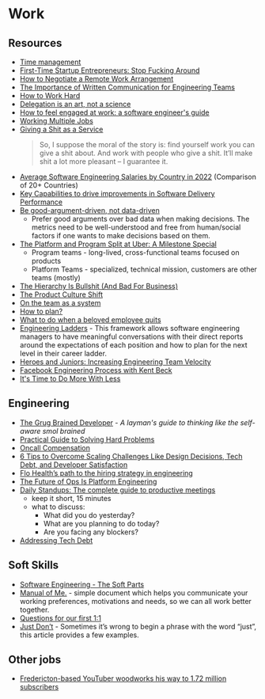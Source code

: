 # Work

## Resources

- [Time management](https://en.wikipedia.org/wiki/Time_management)
- [First-Time Startup Entrepreneurs: Stop Fucking Around](https://techcrunch.com/2012/08/05/first-time-startup-entrepreneurs-stop-fucking-around/)
- [How to Negotiate a Remote Work Arrangement](https://hbr.org/2021/07/how-to-negotiate-a-remote-work-arrangement)
- [The Importance of Written Communication for Engineering Teams](https://www.toptal.com/engineering-management/written-communication-workplace)
- [How to Work Hard](http://paulgraham.com/hwh.html)
- [Delegation is an art, not a science](https://larahogan.me/blog/delegation-is-an-art/)
- [How to feel engaged at work: a software engineer's guide](https://jasont.co/ennui/)
- [Working Multiple Jobs](https://avc.com/2021/10/working-multiple-jobs/)
- [Giving a Shit as a Service](https://allenpike.com/2022/giving-a-shit)
  > So, I suppose the moral of the story is: find yourself work you can give a shit about. And work with people who give a shit. It’ll make shit a lot more pleasant – I guarantee it.
- [Average Software Engineering Salaries by Country in 2022](https://codesubmit.io/blog/software-engineer-salary-by-country/) (Comparison of 20+ Countries)
- [Key Capabilities to drive improvements in Software Delivery Performance](https://srinathramakrishnan.wordpress.com/2018/12/04/key-capabilities-to-drive-improvements-in-software-delivery-performance/#:~:text=Architect%20for%20empowered%20teams%20%E2%80%93%20Architects,that%20will%20enable%20the%20outcomes)
- [Be good-argument-driven, not data-driven](http://twitchard.github.io/posts/2022-08-26-metrics-schmetrics.html)
  - Prefer good arguments over bad data when making decisions. The metrics need to be well-understood and free from human/social factors
    if one wants to make decisions based on them.
- [The Platform and Program Split at Uber: A Milestone Special](https://newsletter.pragmaticengineer.com/p/the-platform-and-program-split-at)
  - Program teams - long-lived, cross-functional teams focused on products
  - Platform Teams - specialized, technical mission, customers are other teams (mostly)
- [The Hierarchy Is Bullshit (And Bad For Business)](https://charity.wtf/2022/09/23/the-hierarchy-is-bullshit-and-bad-for-business/)
- [The Product Culture Shift](https://www.elidedbranches.com/2022/08/the-product-culture-shift.html)
- [On the team as a system](https://vickiboykis.com/2022/09/10/on-the-team-as-a-system/)
- [How to plan?](https://kellanem.com/notes/how-to-plan)
- [What to do when a beloved employee quits](https://larahogan.me/blog/steps-when-employee-quits/)
- [Engineering Ladders](https://www.engineeringladders.com) - This framework allows software engineering managers to have meaningful conversations with their direct reports around the expectations of each position and how to plan for the next level in their career ladder.
- [Heroes and Juniors: Increasing Engineering Team Velocity](https://bellmar.medium.com/heroes-and-juniors-increasing-engineering-team-velocity-97ce6a59103e)
- [Facebook Engineering Process with Kent Beck](https://softwareengineeringdaily.com/2019/08/28/facebook-engineering-process-with-kent-beck/)
- [It's Time to Do More With Less](https://www.faros.ai/blog/its-time-to-do-more-with-less)

## Engineering

- [The Grug Brained Developer](https://grugbrain.dev) - _A layman's guide to thinking like the self-aware smol brained_
- [Practical Guide to Solving Hard Problems](https://praeclarum.org/2022/02/19/hard-problems.html)
- [Oncall Compensation](https://newsletter.pragmaticengineer.com/p/oncall-compensation-f33)
- [6 Tips to Overcome Scaling Challenges Like Design Decisions, Tech Debt, and Developer Satisfaction](https://alphalist.com/blog/6-tips-to-overcome-scaling-challenges-like-design-decisions-tech-debt-and-developer-satisfaction)
- [Flo Health’s path to the hiring strategy in engineering](https://medium.com/flo-health/engineering-hiring-strategy-at-flo-health-657dfb9b725)
- [The Future of Ops Is Platform Engineering](https://www.honeycomb.io/blog/future-ops-platform-engineering)
- [Daily Standups: The complete guide to productive meetings](https://www.dailybot.com/blog-post/daily-standups-the-complete-guide-to-productive-meetings)
  - keep it short, 15 minutes
  - what to discuss:
    - What did you do yesterday?
    - What are you planning to do today?
    - Are you facing any blockers?  
- [Addressing Tech Debt](https://newsletter.abinoda.com/p/tech-debt)

## Soft Skills

- [Software Engineering - The Soft Parts](https://addyosmani.com/blog/software-engineering-soft-parts/)
- [Manual of Me.](https://www.manualof.me/) - simple document which helps you communicate your working preferences, motivations and needs, so we can all work better together.
- [Questions for our first 1:1](https://larahogan.me/blog/first-one-on-one-questions/)
- [Just Don’t](https://www.tbray.org/ongoing/When/202x/2022/11/07/Just-Dont) - Sometimes it’s wrong to begin a phrase with the word “just”, this article provides a few examples.

## Other jobs

- [Fredericton-based YouTuber woodworks his way to 1.72 million subscribers](https://www.cbc.ca/news/canada/new-brunswick/matthias-wandel-fredericton-woodworker-1.6659038)

